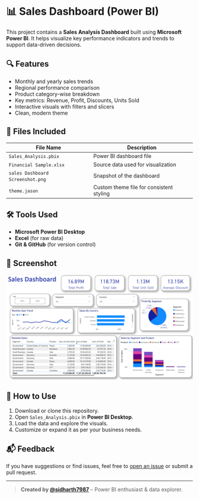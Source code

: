 # 📊 Sales Dashboard (Power BI)

This project contains a **Sales Analysis Dashboard** built using **Microsoft Power BI**. It helps visualize key performance indicators and trends to support data-driven decisions.

## 🔍 Features

- Monthly and yearly sales trends
- Regional performance comparison
- Product category-wise breakdown
- Key metrics: Revenue, Profit, Discounts, Units Sold
- Interactive visuals with filters and slicers
- Clean, modern theme

## 📁 Files Included

| File Name                     | Description                                  |
|------------------------------|----------------------------------------------|
| `Sales_Analysis.pbix`        | Power BI dashboard file                      |
| `Financial Sample.xlsx`      | Source data used for visualization           |
| `sales Dashboard Screenshot.png` | Snapshot of the dashboard                  |
| `theme.jason`                | Custom theme file for consistent styling     |

## 🛠 Tools Used

- **Microsoft Power BI Desktop**
- **Excel** (for raw data)
- **Git & GitHub** (for version control)

## 📸 Screenshot

![Dashboard Preview](sales%20Dashboard%20Screenshot.png)

## 📌 How to Use

1. Download or clone this repository.
2. Open `Sales_Analysis.pbix` in **Power BI Desktop**.
3. Load the data and explore the visuals.
4. Customize or expand it as per your business needs.

## 📬 Feedback

If you have suggestions or find issues, feel free to [open an issue](https://github.com/sidharth7987/sales_Dashboard-BI-/issues) or submit a pull request.

---

> **Created by [@sidharth7987](https://github.com/sidharth7987)** – Power BI enthusiast & data explorer.
